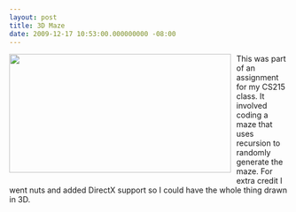 ```yaml
---
layout: post
title: 3D Maze
date: 2009-12-17 10:53:00.000000000 -08:00
---
```

<a onblur="try {parent.deselectBloggerImageGracefully();} catch(e) {}" href="http://3.bp.blogspot.com/_zdYMSK7YuAA/Syrw5mqwi3I/AAAAAAAAFS0/kFw2cnpLnsA/s1600-h/Mazes.JPG"><img id="BLOGGER_PHOTO_ID_5416406374289542002" style="margin: 0pt 10px 10px 0pt; float: left; cursor: pointer; width: 400px; height: 215px;" src="http://3.bp.blogspot.com/_zdYMSK7YuAA/Syrw5mqwi3I/AAAAAAAAFS0/kFw2cnpLnsA/s400/Mazes.JPG" alt="" border="0" /></a>This was part of an assignment for my CS215 class. It involved coding a maze that uses recursion to randomly generate the maze. For extra credit I went nuts and added DirectX support so I could have the whole thing drawn in 3D.

&nbsp;
